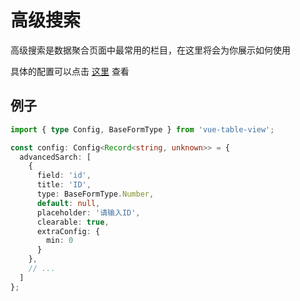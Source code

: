 # 高级搜索
高级搜索是数据聚合页面中最常用的栏目，在这里将会为你展示如何使用

具体的配置可以点击 [这里](../config/advanced-search-config.md) 查看

## 例子

```ts
import { type Config, BaseFormType } from 'vue-table-view';

const config: Config<Record<string, unknown>> = {
  advancedSarch: [
    {
      field: 'id',
      title: 'ID',
      type: BaseFormType.Number,
      default: null,
      placeholder: '请输入ID',
      clearable: true,
      extraConfig: {
        min: 0
      }
    },
    // ...
  ]
};
```

